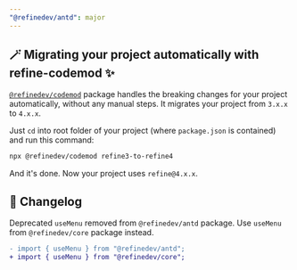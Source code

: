 ```yaml
---
"@refinedev/antd": major
---
```


## 🪄 Migrating your project automatically with refine-codemod ✨

[`@refinedev/codemod`](https://github.com/refinedev/refine/tree/master/packages/codemod) package handles the breaking changes for your project automatically, without any manual steps. It migrates your project from `3.x.x` to `4.x.x`.

Just `cd` into root folder of your project (where `package.json` is contained) and run this command:

```sh
npx @refinedev/codemod refine3-to-refine4
```

And it's done. Now your project uses `refine@4.x.x`.

## 📝 Changelog

Deprecated `useMenu` removed from `@refinedev/antd` package. Use `useMenu` from `@refinedev/core` package instead.

```diff
- import { useMenu } from "@refinedev/antd";
+ import { useMenu } from "@refinedev/core";
```
